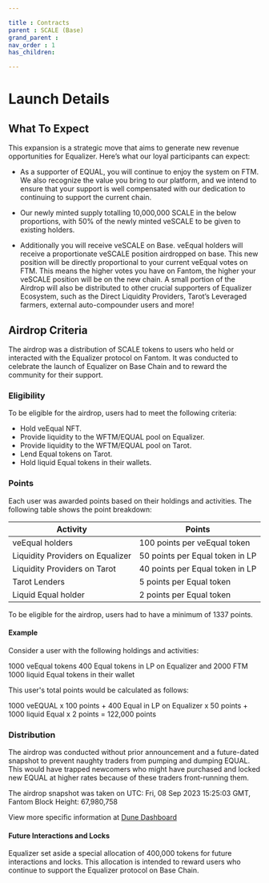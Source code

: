 ```yaml
---

title : Contracts
parent : SCALE (Base)
grand_parent :
nav_order : 1
has_children:

---
```


# Launch Details

## What To Expect

This expansion is a strategic move that aims to generate new revenue opportunities for Equalizer. Here’s what our loyal participants can expect:

 *  As a supporter of EQUAL, you will continue to enjoy the system on FTM. We also recognize the value you bring to our platform, and we intend to ensure that your support is well compensated with our dedication to continuing to support the current chain.

*  Our newly minted supply totalling 10,000,000 SCALE in the below proportions, with 50% of the newly minted veSCALE to be given to existing holders.

*  Additionally you will receive veSCALE on Base. veEqual holders will receive a proportionate veSCALE position airdropped on base. This new position will be directly proportional to your current veEqual votes on FTM. This means the higher votes you have on Fantom, the higher your veSCALE position will be on the new chain.   A small portion of the Airdrop will also be distributed to other crucial supporters of Equalizer Ecosystem, such as the Direct Liquidity Providers, Tarot’s Leveraged farmers, external auto-compounder users and more! 


##  Airdrop Criteria 


 The airdrop was a distribution of SCALE tokens to users who held or interacted with the Equalizer protocol on Fantom. It was conducted to celebrate the launch of Equalizer on Base Chain and to reward the community for their support.

### Eligibility

To be eligible for the airdrop, users had to meet the following criteria:

* Hold veEqual NFT.
* Provide liquidity to the WFTM/EQUAL pool on Equalizer.
* Provide liquidity to the WFTM/EQUAL pool on Tarot.
* Lend Equal tokens on Tarot.
* Hold liquid Equal tokens in their wallets.

### Points

Each user was awarded points based on their holdings and activities. The following table shows the point breakdown:


|Activity| Points |
|--|--|
| veEqual holders | 100 points per veEqual token |
| Liquidity Providers on Equalizer | 50 points per Equal token in LP |
| Liquidity Providers on Tarot | 40 points per Equal token in LP |
| Tarot Lenders | 5 points per Equal token |
| Liquid Equal holder | 2 points per Equal token |


To be eligible for the airdrop, users had to have a minimum of 1337 points.

#### Example

Consider a user with the following holdings and activities:

1000 veEqual tokens
400 Equal tokens in LP on Equalizer and 2000 FTM
1000 liquid Equal tokens in their wallet

This user's total points would be calculated as follows:

1000 veEQUAL x 100 points + 400 Equal in LP on Equalizer x 50 points + 1000 liquid Equal x 2 points = 122,000 points

### Distribution 
 

The airdrop was conducted without prior announcement and a future-dated snapshot to prevent naughty traders from pumping and dumping EQUAL. This would have trapped newcomers who might have purchased and locked new EQUAL at higher rates because of these traders front-running them.  

The airdrop snapshot was taken on UTC: Fri, 08 Sep 2023 15:25:03 GMT,  Fantom Block Height: 67,980,758

View more specific information at [Dune Dashboard](https://dune.com/equal/scale-airdrop) 


#### Future Interactions and Locks

Equalizer set aside a special allocation of 400,000 tokens for future interactions and locks. This allocation is intended to reward users who continue to support the Equalizer protocol on Base Chain.
